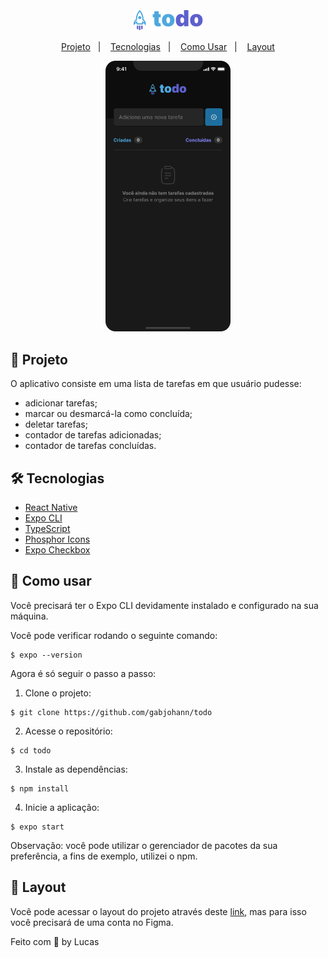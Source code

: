 <h1 align="center" style="text-align: center;">
  <img alt="rocket icon on the right and text written all on the left." src="./assets/logo.png" style="vertical-align: middle;">
</h1>

<p align="center">
  <a href="#project">Projeto</a>&nbsp;&nbsp;&nbsp;|&nbsp;&nbsp;&nbsp;
  <a href="#technologies">Tecnologias</a>&nbsp;&nbsp;&nbsp;|&nbsp;&nbsp;&nbsp;
  <a href="#how-to-use">Como Usar</a>&nbsp;&nbsp;&nbsp;|&nbsp;&nbsp;&nbsp;
  <a href="#layout">Layout</a>
</p>


<div align="center">
 <img alt="rocket icon on the right and text written all on the left." src="./.github/empetyList.png" style="width:200px;">
</div>


<h2 id="project">📁 Projeto</h2>
O aplicativo consiste em uma lista de tarefas em que  usuário pudesse:

- adicionar tarefas;
- marcar ou desmarcá-la como concluída;
- deletar tarefas;
- contador de tarefas adicionadas;
- contador de tarefas concluídas.


<h2 id="project">🛠️ Tecnologias</h2>

- [React Native](https://reactnative.dev/)
- [Expo CLI](https://expo.dev/)
- [TypeScript](https://www.typescriptlang.org/)
- [Phosphor Icons](https://phosphoricons.com/)
- [Expo Checkbox](https://docs.expo.dev/versions/latest/sdk/checkbox/)


<h2 id="how-to-use">📱 Como usar</h2>

Você precisará ter o Expo CLI devidamente instalado e configurado na sua máquina.

Você pode verificar rodando o seguinte comando: 
```
$ expo --version 
```
Agora é só seguir o passo a passo:

1. Clone o projeto:

```
$ git clone https://github.com/gabjohann/todo
```

2. Acesse o repositório:

```
$ cd todo
```

3. Instale as dependências:

```
$ npm install
```

4. Inicie a aplicação:

```
$ expo start
```

Observação: você pode utilizar o gerenciador de pacotes da sua preferência, a fins de exemplo, utilizei o npm.


<h2 id="project">🎨 Layout</h2>

Você pode acessar o layout do projeto através deste [link](https://www.figma.com/file/1XfZQGSWk4HWjvwcjd2nOP/ToDo-List/duplicate), mas para isso você precisará de uma conta no Figma.

Feito com 🖤 by Lucas

